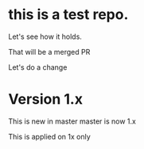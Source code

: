# this is a test repo. 

Let's see how it holds. 

That will be a merged PR

Let's do a change

# Version 1.x

This is new in master
master is now 1.x

This is applied on 1x only

